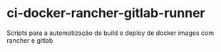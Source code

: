 # ci-docker-rancher-gitlab-runner
Scripts para a automatização de build e deploy de docker images com rancher e gitlab
